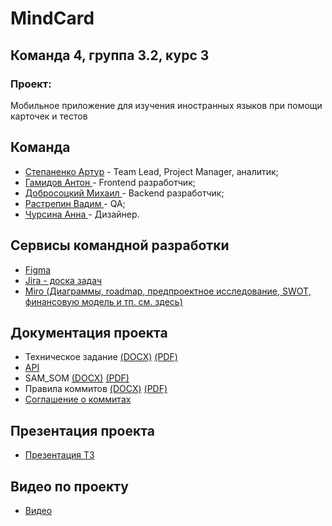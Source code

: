 # MindCard
## Команда 4, группа 3.2, курс 3
### Проект: 
Мобильное приложение для изучения иностранных языков при помощи карточек и тестов

## Команда 
- [Степаненко Артур](https://github.com/uyrtryu "") - Team Lead, Project Manager, аналитик;
- [Гамидов Антон ]("") - Frontend разработчик;
- [Добросоцкий Михаил ](https://github.com/Hik4n "") - Backend разработчик;
- [Растрепин Вадим ]("") - QA;
- [Чурсина Анна ]("") - Дизайнер.

## Сервисы командной разработки
+ [Figma](https://www.figma.com/design/LwB0QJmF4J4cmRZOH3YpcC/LingCards%3A-UI-Kit-%26-Brandbook?node-id=15-4&t=xICaTMjaM8Mt1QSE-1)
+ [Jira - доска задач](https://arturioctepanenkooo.atlassian.net/jira/software/projects/SV2/boards/2?atlOrigin=eyJpIjoiYjE4YmE5MGQzMTliNGJhNjg1Y2U0NzY2M2U1MmMxYmEiLCJwIjoiaiJ9) 
+ [Miro (Диаграммы, roadmap, предпроектное исследование, SWOT, финансовую модель и тп. см. здесь)](https://miro.com/app/board/uXjVIOZVmws=/?share_link_id=181565259210)

## Документация проекта
+ Техническое задание [(DOCX)](Documentation/Техническое_задание.docx) [(PDF)](Documentation/Техническое_задание.pdf)
+ [API](https://app.swaggerhub.com/apis/vsu-1a2/MindCard/1.0.0)
+ SAM_SOM [(DOCX)](Documentation/SAM_SOM.docx) [(PDF)](Documentation/SAM_SOM.pdf)
+ Правила коммитов [(DOCX)](Documentation/Правила_коммитов.docx) [(PDF)](Documentation/Правила_коммитов.pdf)
+ [Соглашение о коммитах](https://www.conventionalcommits.org/ru/v1.0.0/)

## Презентация проекта
+ [Презентация ТЗ](Documentation/MindCard.pptx)

## Видео по проекту
+ [Видео](https://rutube.ru/video/0210f8b28d43d166250a7e49fbbb739a/?r=wd)
